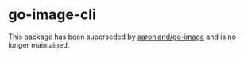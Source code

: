 # go-image-cli

This package has been superseded by [aaronland/go-image](https://github.com/aaronland/go-image) and is no longer maintained.